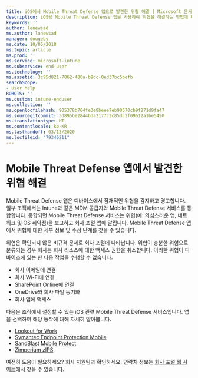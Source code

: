 ```yaml
---
title: iOS에서 Mobile Threat Defense 앱으로 발견한 위협 해결 | Microsoft 문서
description: iOS용 Mobile Threat Defense 앱을 사용하여 위협을 해결하는 방법에 대해 알아봅니다.
keywords: ''
author: lenewsad
ms.author: lanewsad
manager: dougeby
ms.date: 10/05/2018
ms.topic: article
ms.prod: ''
ms.service: microsoft-intune
ms.subservice: end-user
ms.technology: ''
ms.assetid: 3c95d821-7862-486a-b9dc-0ed37bc5befb
searchScope:
- User help
ROBOTS: ''
ms.custom: intune-enduser
ms.collection: ''
ms.openlocfilehash: 905378b764fe3e8beee7eb90570cb9f871d9fa47
ms.sourcegitcommit: 3d895be2844bda2177c2c85dc2f09612a1be5490
ms.translationtype: HT
ms.contentlocale: ko-KR
ms.lasthandoff: 03/13/2020
ms.locfileid: "79346211"
---
```

# <a name="resolve-a-threat-found-by-a-mobile-threat-defense-app"></a>Mobile Threat Defense 앱에서 발견한 위협 해결

Mobile Threat Defense 앱은 디바이스에서 잠재적인 위협을 감지하고 경고합니다. 일부 조직에서는 Intune과 같은 MDM 공급자와 Mobile Threat Defense 서비스를 통합합니다. 통합되면 Mobile Threat Defense 서비스는 위협(예: 의심스러운 앱, 네트워크 및 OS 취약점)을 보고하고 회사 포털 앱에 알립니다. Mobile Threat Defense 앱에서 위협에 대한 세부 정보 및 수정 단계를 찾을 수 있습니다.  

위협은 확인되지 않은 비규격 문제로 회사 포털에 나타납니다. 위협이 충분한 위험으로 분류되는 경우 회사는 회사 리소스에 대한 액세스 권한을 취소합니다. 이러한 위협이 디바이스에 있는 한 다음 작업을 수행할 수 없습니다.  

* 회사 이메일에 연결
* 회사 Wi-Fi에 연결
* SharePoint Online에 연결
* OneDrive와 회사 파일 동기화
* 회사 앱에 액세스

다음은 조직에서 설정할 수 있는 iOS 관련 Mobile Threat Defense 서비스입니다. 앱을 선택하여 해당 동작에 대해 자세히 알아봅니다. 


* [Lookout for Work](you-need-to-resolve-a-threat-found-by-lookout-for-work-ios.md)
* [Symantec Endpoint Protection Mobile](you-need-to-resolve-a-threat-found-by-skycure-ios.md)
* [SandBlast Mobile Protect](you-need-to-resolve-a-threat-found-by-checkpoint-ios.md)
* [Zimperium zIPS](you-need-to-resolve-a-threat-found-by-zips-ios.md)

여전히 도움이 필요하세요? 회사 지원팀과 확인하세요. 연락처 정보는 [회사 포털 웹 사이트](https://go.microsoft.com/fwlink/?linkid=2010980)에서 찾을 수 있습니다.  

